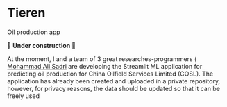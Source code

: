 # Tieren
Oil production app

**👷 Under construction 👷**

At the moment, I and a team of 3 great researches-programmers ( [Mohammad Ali Sadri]("https://ir.linkedin.com/in/mohammad-ali-sadri-77586b80") are developing the Streamlit ML application for predicting oil production for China Oilfield Services Limited (COSL). The application has already been created and uploaded in a private repository, however, for privacy reasons, the data should be updated so that it can be freely used
